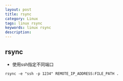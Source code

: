 ```yaml
---
layout: post
title: rsync
category: Linux
tags: linux rsync
keywords: linux rsync
description:
---
```


## rsync

* 使用ssh指定不同端口

```
rsync -e "ssh -p 1234" REMOTE_IP_ADDRESS:FILE_PATH .
```
